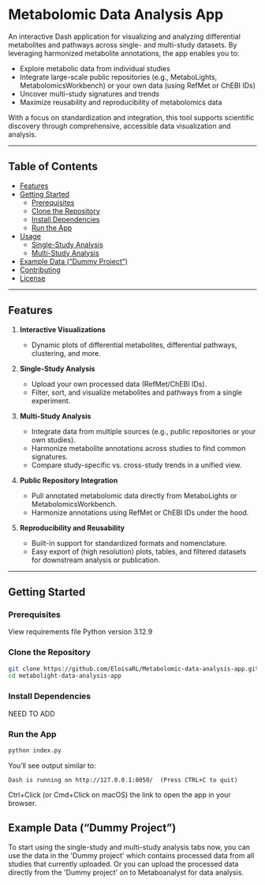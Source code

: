 # Metabolomic Data Analysis App

An interactive Dash application for visualizing and analyzing differential metabolites and pathways across single- and multi-study datasets. By leveraging harmonized metabolite annotations, the app enables you to:

- Explore metabolic data from individual studies
- Integrate large-scale public repositories (e.g., MetaboLights, MetabolomicsWorkbench) or your own data (using RefMet or ChEBI IDs)
- Uncover multi-study signatures and trends
- Maximize reusability and reproducibility of metabolomics data

With a focus on standardization and integration, this tool supports scientific discovery through comprehensive, accessible data visualization and analysis.

---

## Table of Contents

- [Features](#features)  
- [Getting Started](#getting-started)  
  - [Prerequisites](#prerequisites)  
  - [Clone the Repository](#clone-the-repository)  
  - [Install Dependencies](#install-dependencies)  
  - [Run the App](#run-the-app)  
- [Usage](#usage)  
  - [Single-Study Analysis](#single-study-analysis)  
  - [Multi-Study Analysis](#multi-study-analysis)  
- [Example Data (“Dummy Project”)](#example-data-dummy-project)  
- [Contributing](#contributing)  
- [License](#license)  

---

## Features

1. **Interactive Visualizations**  
   - Dynamic plots of differential metabolites, differential pathways, clustering, and more.  

2. **Single-Study Analysis**  
   - Upload your own processed data (RefMet/ChEBI IDs).  
   - Filter, sort, and visualize metabolites and pathways from a single experiment.

3. **Multi-Study Analysis**  
   - Integrate data from multiple sources (e.g., public repositories or your own studies).  
   - Harmonize metabolite annotations across studies to find common signatures.  
   - Compare study-specific vs. cross-study trends in a unified view.

4. **Public Repository Integration**  
   - Pull annotated metabolomic data directly from MetaboLights or MetabolomicsWorkbench.  
   - Harmonize annotations using RefMet or ChEBI IDs under the hood.

5. **Reproducibility and Reusability**  
   - Built-in support for standardized formats and nomenclature.  
   - Easy export of (high resolution) plots, tables, and filtered datasets for downstream analysis or publication.

---

## Getting Started

### Prerequisites
View requirements file
Python version 3.12.9

### Clone the Repository

```bash
git clone https://github.com/EloisaRL/Metabolomic-data-analysis-app.git
cd metabolight-data-analysis-app
```

### Install Dependencies
NEED TO ADD

### Run the App 

```bash
python index.py
```
You’ll see output similar to:

```console
Dash is running on http://127.0.0.1:8050/  (Press CTRL+C to quit)
```
Ctrl+Click (or Cmd+Click on macOS) the link to open the app in your browser.

## Example Data (“Dummy Project”)

To start using the single-study and multi-study analysis tabs now, you can use the data in the 'Dummy project' which contains processed data from all studies that currently uploaded. Or you can upload the processed data directly from the 'Dummy project' on to Metaboanalyst for data analysis.
